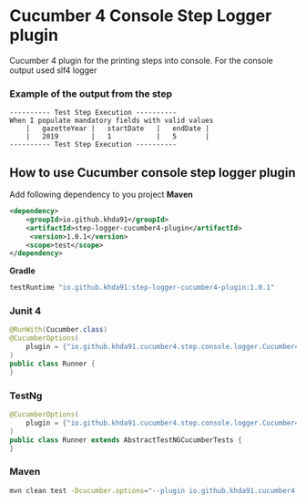 # Cucumber 4 Console Step Logger plugin
Cucumber 4 plugin for the printing steps into console.
For the console output used slf4 logger

### Example of the output from the step
```text
---------- Test Step Execution ----------
When I populate mandatory fields with valid values
	|	gazetteYear	|	startDate	|	endDate	|	
	|	2019       	|	1        	|	5      	|	
---------- Test Step Execution ----------
```

## How to use Cucumber console step logger plugin

Add following dependency to you project
**Maven**
```xml
<dependency>
    <groupId>io.github.khda91</groupId>
    <artifactId>step-logger-cucumber4-plugin</artifactId>
     <version>1.0.1</version>
    <scope>test</scope>
</dependency>
```

**Gradle**
```groovy
testRuntime "io.github.khda91:step-logger-cucumber4-plugin:1.0.1"
```

### Junit 4
```java
@RunWith(Cucumber.class)
@CucumberOptions(
    plugin = {"io.github.khda91.cucumber4.step.console.logger.Cucumber4StepConsoleLogger"}
)
public class Runner {
}
```

### TestNg
```java
@CucumberOptions(
    plugin = {"io.github.khda91.cucumber4.step.console.logger.Cucumber4StepConsoleLogger"}
)
public class Runner extends AbstractTestNGCucumberTests {
}
```

### Maven
```bash
mvn clean test -Dcucumber.options="--plugin io.github.khda91.cucumber4.step.console.logger.Cucumber4StepConsoleLogger"
```